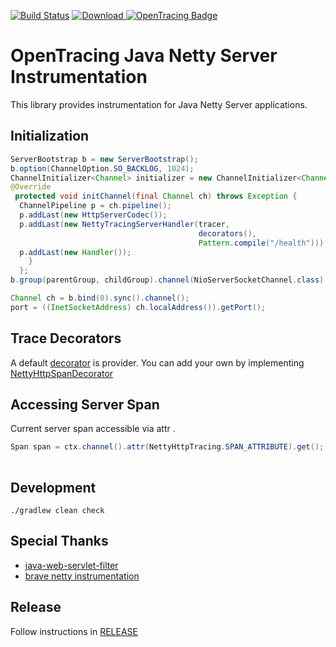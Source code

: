 [![Build Status][ci-img]][ci] [ ![Download](https://api.bintray.com/packages/dougefresh/maven/opentracing-netty-server/images/download.svg?version=0.1.0) ](https://bintray.com/dougefresh/maven/opentracing-netty-server/0.1.0/link) [![OpenTracing Badge](https://img.shields.io/badge/OpenTracing-enabled-blue.svg)](http://opentracing.io)


# OpenTracing Java Netty Server Instrumentation

This library provides instrumentation for Java Netty Server applications.

## Initialization

```java
ServerBootstrap b = new ServerBootstrap();
b.option(ChannelOption.SO_BACKLOG, 1024);
ChannelInitializer<Channel> initializer = new ChannelInitializer<Channel>() {
@Override
 protected void initChannel(final Channel ch) throws Exception {
  ChannelPipeline p = ch.pipeline();
  p.addLast(new HttpServerCodec());
  p.addLast(new NettyTracingServerHandler(tracer,
                                          decorators(),
                                          Pattern.compile("/health")));
  p.addLast(new Handler());
    }
  };
b.group(parentGroup, childGroup).channel(NioServerSocketChannel.class).childHandler(initializer);

Channel ch = b.bind(0).sync().channel();
port = ((InetSocketAddress) ch.localAddress()).getPort();
```

## Trace Decorators

A default [decorator](https://github.com/dougEfresh/java-netty/blob/master/opentracing-netty-server/src/main/java/io/opentracing/contrib/netty/NettyHttpSpanDecorator.java#L19) is provider. You can add your own by implementing [NettyHttpSpanDecorator](https://github.com/dougEfresh/java-netty/blob/master/opentracing-netty-server/src/main/java/io/opentracing/contrib/netty/NettyHttpSpanDecorator.java#L13)  

## Accessing Server Span
Current server span accessible via attr .
```java
Span span = ctx.channel().attr(NettyHttpTracing.SPAN_ATTRIBUTE).get();
   
```

## Development
```shell
./gradlew clean check
```

## Special Thanks

* [java-web-servlet-filter](https://github.com/opentracing-contrib/java-web-servlet-filter)
* [brave netty instrumentation](https://github.com/openzipkin/brave)

## Release
Follow instructions in [RELEASE](RELEASE.md)


   [ci-img]: https://travis-ci.org/dougEfresh/java-netty.svg?branch=master
   [ci]: https://travis-ci.org/dougEfresh/java-netty
   [maven]: http://search.maven.org/#search%7Cga%7C1%7Copentracing-netty-server

